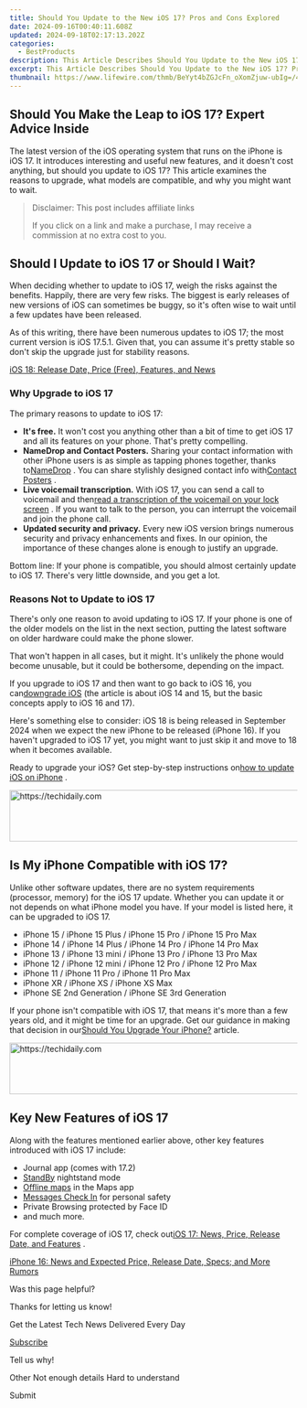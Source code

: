 ```yaml
---
title: Should You Update to the New iOS 17? Pros and Cons Explored
date: 2024-09-16T00:40:11.608Z
updated: 2024-09-18T02:17:13.202Z
categories:
  - BestProducts
description: This Article Describes Should You Update to the New iOS 17? Pros and Cons Explored
excerpt: This Article Describes Should You Update to the New iOS 17? Pros and Cons Explored
thumbnail: https://www.lifewire.com/thmb/BeYyt4bZGJcFn_oXomZjuw-ubIg=/400x300/filters:no_upscale():max_bytes(150000):strip_icc():format(webp)/GettyImages-1304049667-315b1456a6e94527bed998bba5633e90.jpg
---
```


## Should You Make the Leap to iOS 17? Expert Advice Inside
 The latest version of the iOS operating system that runs on the iPhone is iOS 17\. It introduces interesting and useful new features, and it doesn't cost anything, but should you update to iOS 17? This article examines the reasons to upgrade, what models are compatible, and why you might want to wait.

>  Disclaimer: This post includes affiliate links
>
>  If you click on a link and make a purchase, I may receive a commission at no extra cost to you.
>

## Should I Update to iOS 17 or Should I Wait?

 When deciding whether to update to iOS 17, weigh the risks against the benefits. Happily, there are very few risks. The biggest is early releases of new versions of iOS can sometimes be buggy, so it's often wise to wait until a few updates have been released.

 As of this writing, there have been numerous updates to iOS 17; the most current version is iOS 17.5.1\. Given that, you can assume it's pretty stable so don't skip the upgrade just for stability reasons.  

[iOS 18: Release Date, Price (Free), Features, and News](https://www.lifewire.com/ios-18-8552216)

### Why Upgrade to iOS 17

 The primary reasons to update to iOS 17:

* **It's free.** It won't cost you anything other than a bit of time to get iOS 17 and all its features on your phone. That's pretty compelling.
* **NameDrop and Contact Posters.** Sharing your contact information with other iPhone users is as simple as tapping phones together, thanks to[NameDrop](https://www.lifewire.com/use-namedrop-on-iphone-7555049) . You can share stylishly designed contact info with[Contact Posters](https://www.lifewire.com/make-contact-poster-on-iphone-7555045) .
* **Live voicemail transcription.** With iOS 17, you can send a call to voicemail and then[read a transcription of the voicemail on your lock screen](https://www.lifewire.com/iphone-live-voicemail-transcription-7555036) . If you want to talk to the person, you can interrupt the voicemail and join the phone call.
* **Updated security and privacy.** Every new iOS version brings numerous security and privacy enhancements and fixes. In our opinion, the importance of these changes alone is enough to justify an upgrade.

 Bottom line: If your phone is compatible, you should almost certainly update to iOS 17\. There's very little downside, and you get a lot.

### Reasons Not to Update to iOS 17

 There's only one reason to avoid updating to iOS 17\. If your phone is one of the older models on the list in the next section, putting the latest software on older hardware could make the phone slower.

 That won't happen in all cases, but it might. It's unlikely the phone would become unusable, but it could be bothersome, depending on the impact.

 If you upgrade to iOS 17 and then want to go back to iOS 16, you can[downgrade iOS](https://www.lifewire.com/downgrade-from-ios-15-to-ios-14-5197764) (the article is about iOS 14 and 15, but the basic concepts apply to iOS 16 and 17).  

 Here's something else to consider: iOS 18 is being released in September 2024 when we expect the new iPhone to be released (iPhone 16). If you haven't upgraded to iOS 17 yet, you might want to just skip it and move to 18 when it becomes available.

 Ready to upgrade your iOS? Get step-by-step instructions on[how to update iOS on iPhone](https://www.lifewire.com/upgrade-iphones-operating-system-2000293) .

<!-- affiliate ads begin -->
<a href="https://appsumo.8odi.net/c/5597632/2075476/7443" target="_top" id="2075476">
  <img src="//a.impactradius-go.com/display-ad/7443-2075476" border="0" alt="https://techidaily.com" width="728" height="90"/>
</a>
<img height="0" width="0" src="https://appsumo.8odi.net/i/5597632/2075476/7443" style="position:absolute;visibility:hidden;" border="0" />
<!-- affiliate ads end -->

## Is My iPhone Compatible with iOS 17?

 Unlike other software updates, there are no system requirements (processor, memory) for the iOS 17 update. Whether you can update it or not depends on what iPhone model you have. If your model is listed here, it can be upgraded to iOS 17.

* iPhone 15 / iPhone 15 Plus / iPhone 15 Pro / iPhone 15 Pro Max
* iPhone 14 / iPhone 14 Plus / iPhone 14 Pro / iPhone 14 Pro Max
* iPhone 13 / iPhone 13 mini / iPhone 13 Pro / iPhone 13 Pro Max
* iPhone 12 / iPhone 12 mini / iPhone 12 Pro / iPhone 12 Pro Max
* iPhone 11 / iPhone 11 Pro / iPhone 11 Pro Max
* iPhone XR / iPhone XS / iPhone XS Max
* iPhone SE 2nd Generation / iPhone SE 3rd Generation

 If your phone isn't compatible with iOS 17, that means it's more than a few years old, and it might be time for an upgrade. Get our guidance in making that decision in our[Should You Upgrade Your iPhone?](https://www.lifewire.com/should-you-upgrade-your-iphone-7968413) article.

<!-- affiliate ads begin -->
<a href="https://appsumo.8odi.net/c/5597632/2123727/7443" target="_top" id="2123727">
  <img src="//a.impactradius-go.com/display-ad/7443-2123727" border="0" alt="https://techidaily.com" width="728" height="90"/>
</a>
<img height="0" width="0" src="https://appsumo.8odi.net/i/5597632/2123727/7443" style="position:absolute;visibility:hidden;" border="0" />
<!-- affiliate ads end -->

## Key New Features of iOS 17

 Along with the features mentioned earlier above, other key features introduced with iOS 17 include:

* Journal app (comes with 17.2)
* [StandBy](https://www.lifewire.com/use-standby-with-iphone-7555806) nightstand mode
* [Offline maps](https://www.lifewire.com/use-apple-maps-offline-7629156) in the Maps app
* [Messages Check In](https://www.lifewire.com/use-check-in-on-iphone-7555040) for personal safety
* Private Browsing protected by Face ID
* and much more.

 For complete coverage of iOS 17, check out[iOS 17: News, Price, Release Date, and Features](https://www.lifewire.com/ios-17-news-and-rumors-6753498) .  

[iPhone 16: News and Expected Price, Release Date, Specs; and More Rumors](https://www.lifewire.com/iphone-16-news-and-rumors-7111749)

Was this page helpful?

Thanks for letting us know!

 Get the Latest Tech News Delivered Every Day

[Subscribe](https://www.lifewire.com/#)

Tell us why!

 Other  Not enough details  Hard to understand

 Submit

<ins class="adsbygoogle"
     style="display:block"
     data-ad-format="autorelaxed"
     data-ad-client="ca-pub-7571918770474297"
     data-ad-slot="1223367746"></ins>

<ins class="adsbygoogle"
     style="display:block"
     data-ad-client="ca-pub-7571918770474297"
     data-ad-slot="8358498916"
     data-ad-format="auto"
     data-full-width-responsive="true"></ins>




